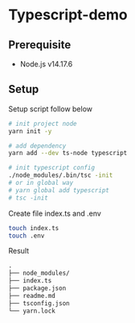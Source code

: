 # Typescript-demo

## Prerequisite

- Node.js v14.17.6

## Setup

Setup script follow below

```sh
# init project node
yarn init -y

# add dependency
yarn add --dev ts-node typescript

# init typescript config
./node_modules/.bin/tsc -init
# or in global way
# yarn global add typescript
# tsc -init
```

Create file index.ts and .env

```sh
touch index.ts
touch .env
```

Result

```txt
.
├── node_modules/
├── index.ts
├── package.json
├── readme.md
├── tsconfig.json
└── yarn.lock
```
